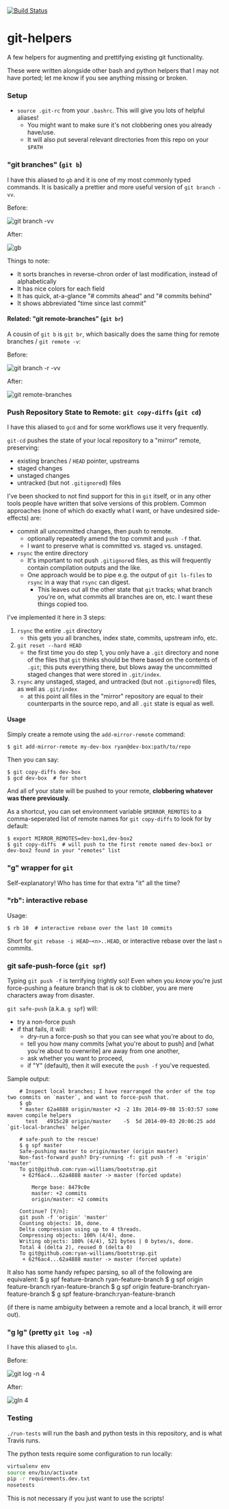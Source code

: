 [![Build Status](https://travis-ci.org/ryan-williams/git-helpers.svg)](https://travis-ci.org/ryan-williams/git-helpers)

git-helpers
===========

A few helpers for augmenting and prettifying existing git functionality.

These were written alongside other bash and python helpers that I may not have ported; let me know if you see anything missing or broken.

### Setup
* `source .git-rc` from your `.bashrc`. This will give you lots of helpful aliases!
    * You might want to make sure it's not clobbering ones you already have/use.
    * It will also put several relevant directories from this repo on your `$PATH`

### "git branches" (`git b`) ###

I have this aliased to `gb` and it is one of my most commonly typed commands. It is basically a prettier and more useful version of `git branch -vv`.

Before:

![git branch -vv](http://f.cl.ly/items/3G3E123m293R2w3q0b36/Screen%20Shot%202014-09-08%20at%2010.29.21%20AM.png)

After:

![gb](http://f.cl.ly/items/1w310Q0S3n0a3f1K1u29/Screen%20Shot%202014-09-08%20at%2010.29.46%20AM.png)

Things to note:
* It sorts branches in reverse-chron order of last modification, instead of alphabetically
* It has nice colors for each field
* It has quick, at-a-glance "# commits ahead" and "# commits behind"
* It shows abbreviated "time since last commit"


#### Related: "git remote-branches" (`git br`) ####

A cousin of `git b` is `git br`, which basically does the same thing for remote branches / `git remote -v`:

Before:

![git branch -r -vv](http://f.cl.ly/items/0T2W0t3g0n2S3N240l33/Screen%20Shot%202014-09-08%20at%2010.40.02%20AM.png)

After:

![git remote-branches](http://f.cl.ly/items/2z1l0M1R3m2I2C3k1l2e/Screen%20Shot%202014-09-08%20at%2010.40.23%20AM.png)


### Push Repository State to Remote: `git copy-diffs` (`git cd`) ###

I have this aliased to `gcd` and for some workflows use it very frequently.

`git-cd` pushes the state of your local repository to a "mirror" remote, preserving:
* existing branches / `HEAD` pointer, upstreams
* staged changes
* unstaged changes
* untracked (but not `.gitignore`d) files

I've been shocked to not find support for this in `git` itself, or in any other tools people have written that solve versions of this problem. Common approaches (none of which do exactly what I want, or have undesired side-effects) are:
* commit all uncommitted changes, then push to remote.
    * optionally repeatedly amend the top commit and `push -f` that.
    * I want to preserve what is committed vs. staged vs. unstaged.
* `rsync` the entire directory
    * It's important to not push `.gitignore`d files, as this will frequently contain compilation outputs and the like.
    * One approach would be to pipe e.g. the output of `git ls-files` to `rsync` in a way that `rsync` can digest.
        * This leaves out all the other state that `git` tracks; what branch you're on, what commits all branches are on, etc. I want these things copied too. 

I've implemented it here in 3 steps:
1. `rsync` the entire `.git` directory
    * this gets you all branches, index state, commits, upstream info, etc.
1. `git reset --hard HEAD`
    * the first time you do step 1, you only have a `.git` directory and none of the files that `git` thinks should be there based on the contents of `.git`; this puts everything there, but blows away the uncommitted staged changes that were stored in `.git/index`.
1. `rsync` any unstaged, staged, and untracked (but not `.gitignore`d) files, as well as `.git/index`
    * at this point all files in the "mirror" repository are equal to their counterparts in the source repo, and all `.git` state is equal as well.

#### Usage

Simply create a remote using the `add-mirror-remote` command:

    $ git add-mirror-remote my-dev-box ryan@dev-box:path/to/repo

Then you can say:

    $ git copy-diffs dev-box
    $ gcd dev-box  # for short

And all of your state will be pushed to your remote, **clobbering whatever was there previously**.

As a shortcut, you can set environment variable `$MIRROR_REMOTES` to a comma-seperated list of remote names for `git copy-diffs` to look for by default:

    $ export MIRROR_REMOTES=dev-box1,dev-box2
    $ git copy-diffs  # will push to the first remote named dev-box1 or dev-box2 found in your "remotes" list

### "g" wrapper for `git`

Self-explanatory! Who has time for that extra "it" all the time?

### "rb": interactive rebase

Usage:

    $ rb 10  # interactive rebase over the last 10 commits

Short for `git rebase -i HEAD~<n>..HEAD`, or interactive rebase over the last `n` commits.

### git safe-push-force (`git spf`)

Typing `git push -f` is terrifying (rightly so)! Even when you *know* you're just force-pushing a feature branch that is ok to clobber, you are mere characters away from disaster.

`git safe-push` (a.k.a. `g spf`) will:
* try a non-force push
* if that fails, it will:
    * dry-run a force-push so that you can see what you're about to do,
    * tell you how many commits [what you're about to push] and [what you're about to overwrite] are away from one another,
    * ask whether you want to proceed,
    * if "Y" (default), then it will execute the `push -f` you've requested.

Sample output:
```
    # Inspect local branches; I have rearranged the order of the top two commits on `master`, and want to force-push that.
    $ gb
    * master 62a4888 origin/master +2 -2 18s 2014-09-08 15:03:57 some maven compile helpers
      test   4915c28 origin/master    -5  5d 2014-09-03 20:06:25 add `git-local-branches` helper

    # safe-push to the rescue!
    $ g spf master
    Safe-pushing master to origin/master (origin master)
    Non-fast-forward push? Dry-running -f: git push -f -n 'origin' 'master'
    To git@github.com:ryan-williams/bootstrap.git
     + 62f6ac4...62a4888 master -> master (forced update)

    	Merge base: 8479c0e
    	master: +2 commits
    	origin/master: +2 commits

    Continue? [Y/n]:
    git push -f 'origin' 'master'
    Counting objects: 10, done.
    Delta compression using up to 4 threads.
    Compressing objects: 100% (4/4), done.
    Writing objects: 100% (4/4), 521 bytes | 0 bytes/s, done.
    Total 4 (delta 2), reused 0 (delta 0)
    To git@github.com:ryan-williams/bootstrap.git
     + 62f6ac4...62a4888 master -> master (forced update)
```

It also has some handy refspec parsing, so all of the following are equivalent:
    $ g spf feature-branch ryan-feature-branch
    $ g spf origin feature-branch ryan-feature-branch
    $ g spf origin feature-branch:ryan-feature-branch
    $ g spf feature-branch:ryan-feature-branch

(if there is name ambiguity between a remote and a local branch, it will error out).

### "g lg" (pretty `git log -n`)

I have this aliased to `gln`.

Before:

![git log -n 4](http://f.cl.ly/items/1l3e020Q0r2c3u33253X/Screen%20Shot%202014-09-08%20at%2011.15.40%20AM.png)

After:

![gln 4](http://f.cl.ly/items/0v3X241T1i2O2f070D0h/Screen%20Shot%202014-09-08%20at%2011.15.24%20AM.png)

### Testing
`./run-tests` will run the bash and python tests in this repository, and is what Travis runs.

The python tests require some configuration to run locally:

```bash
virtualenv env
source env/bin/activate
pip -r requirements.dev.txt
nosetests
```

This is not necessary if you just want to use the scripts!

